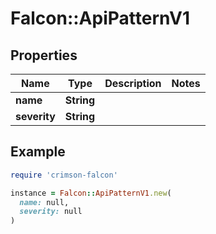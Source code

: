 # Falcon::ApiPatternV1

## Properties

| Name | Type | Description | Notes |
| ---- | ---- | ----------- | ----- |
| **name** | **String** |  |  |
| **severity** | **String** |  |  |

## Example

```ruby
require 'crimson-falcon'

instance = Falcon::ApiPatternV1.new(
  name: null,
  severity: null
)
```


